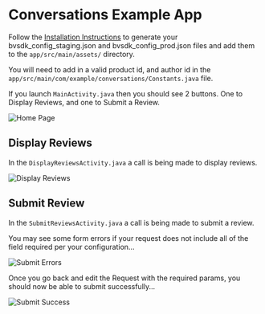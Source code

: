# Conversations Example App

Follow the [Installation Instructions](https://bazaarvoice.github.io/bv-android-sdk/installation.html#configure-bvsdk)
to generate your bvsdk_config_staging.json and bvsdk_config_prod.json files and add them to the 
```app/src/main/assets/``` directory.

You will need to add in a valid product id, and author id in the 
```app/src/main/com/example/conversations/Constants.java``` file. 

If you launch ```MainActivity.java``` then you should see 2 buttons. One to Display Reviews, and one 
to Submit a Review.

![Home Page](art/home.png)

## Display Reviews

In the ```DisplayReviewsActivity.java``` a call is being made to display reviews.

![Display Reviews](art/display_reviews.png)

## Submit Review

In the ```SubmitReviewsActivity.java``` a call is being made to submit a review.

You may see some form errors if your request does not include all of the field 
required per your configuration...

![Submit Errors](art/some_form_errors.png)

Once you go back and edit the Request with the required params, you should now be 
able to submit successfully...

![Submit Success](art/submit_success.png)